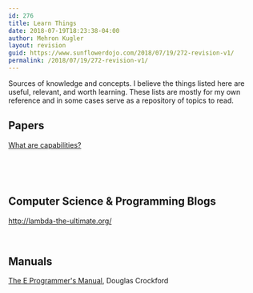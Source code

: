 ```yaml
---
id: 276
title: Learn Things
date: 2018-07-19T18:23:38-04:00
author: Mehron Kugler
layout: revision
guid: https://www.sunflowerdojo.com/2018/07/19/272-revision-v1/
permalink: /2018/07/19/272-revision-v1/
---
```

Sources of knowledge and concepts. I believe the things listed here are useful, relevant, and worth learning. These lists are mostly for my own reference and in some cases serve as a repository of topics to read.

## Papers

[What are capabilities?](http://habitatchronicles.com/2017/05/what-are-capabilities/)

&nbsp;

&nbsp;

## Computer Science & Programming Blogs

http://lambda-the-ultimate.org/

&nbsp;

## Manuals

[The E Programmer's Manual](https://www.crockford.com/ec/manual.html), Douglas Crockford
